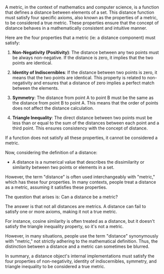A metric, in the context of mathematics and computer science, is a function that defines a distance between elements of a set. This distance function must satisfy four specific axioms, also known as the properties of a metric, to be considered a true metric. These properties ensure that the concept of distance behaves in a mathematically consistent and intuitive manner.

Here are the four properties that a metric (ie: a distance component) must satisfy:

1.  **Non-Negativity (Positivity)**: The distance between any two points must be always non-negative. If the distance is zero, it implies that the two points are identical.

2.  **Identity of Indiscernibles**: If the distance between two points is zero, it means that the two points are identical. This property is related to non-negativity and ensures that a distance of zero implies a perfect match between the elements.

3.  **Symmetry**: The distance from point A to point B must be the same as the distance from point B to point A. This means that the order of points does not affect the distance calculation.

4.  **Triangle Inequality**: The direct distance between two points must be less than or equal to the sum of the distances between each point and a third point. This ensures consistency with the concept of distance.

If a function does not satisfy all these properties, it cannot be considered a metric. 

Now, considering the definition of a distance:

- A distance is a numerical value that describes the dissimilarity or similarity between two points or elements in a set.

However, the term "distance" is often used interchangeably with "metric," which has these four properties. In many contexts, people treat a distance as a metric, assuming it satisfies these properties.

The question that arises is: Can a distance be a metric?

The answer is that not all distances are metrics. A distance can fail to satisfy one or more axioms, making it not a true metric.

For instance, cosine similarity is often treated as a distance, but it doesn't satisfy the triangle inequality property, so it's not a metric.

However, in many situations, people use the term "distance" synonymously with "metric," not strictly adhering to the mathematical definition. Thus, the distinction between a distance and a metric can sometimes be blurred.

In summary, a distance object's internal implementations must satisfy the four properties of non-negativity, identity of indiscernibles, symmetry, and triangle inequality to be considered a true metric.

